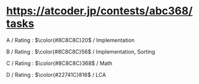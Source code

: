 # https://atcoder.jp/contests/abc368/tasks

A / Rating : $\color{#8C8C8C}20$ / Implementation

B / Rating : $\color{#8C8C8C}56$ / Implementation, Sorting

C / Rating : $\color{#8C8C8C}368$ / Math

D / Rating : $\color{#22741C}816$ / LCA
